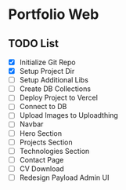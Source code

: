 # Portfolio Web

## TODO List

- [x] Initialize Git Repo
- [x] Setup Project Dir
- [ ] Setup Additional Libs
- [ ] Create DB Collections
- [ ] Deploy Project to Vercel
- [ ] Connect to DB
- [ ] Upload Images to Uploadthing
- [ ] Navbar
- [ ] Hero Section
- [ ] Projects Section
- [ ] Technologies Section
- [ ] Contact Page
- [ ] CV Download
- [ ] Redesign Payload Admin UI
